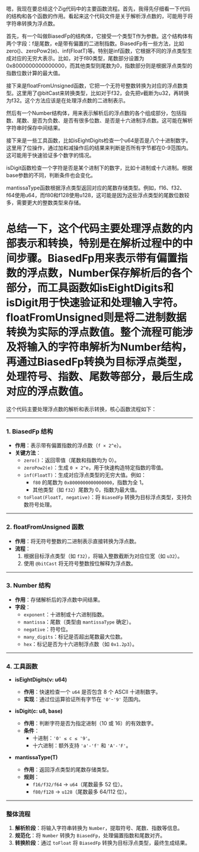 嗯，我现在要总结这个Zig代码中的主要函数流程。首先，我得先仔细看一下代码的结构和各个函数的作用。看起来这个代码文件是关于解析浮点数的，可能用于将字符串转换为浮点数。

首先，有一个叫做BiasedFp的结构体，它接受一个类型T作为参数。这个结构体有两个字段：f是尾数，e是带有偏置的二进制指数。BiasedFp有一些方法，比如zero()、zeroPow2(e)、inf(FloatT)等。特别是inf函数，它根据不同的浮点类型生成对应的无穷大表示。比如，对于f80类型，尾数部分设置为0x8000000000000000，而其他类型则尾数为0，指数部分则是根据浮点类型的指数位数计算的最大值。

接下来是floatFromUnsigned函数，它把一个无符号整数转换为对应的浮点数类型。这里用了@bitCast来转换类型，比如对于f32，会先把v截断为u32，再转换为f32。这个方法应该是在处理浮点数的二进制表示。

然后有一个Number结构体，用来表示解析后的浮点数的各个组成部分，包括指数、尾数、是否为负数、是否有很多位数、是否是十六进制浮点数。这可能在解析字符串时保存中间结果。

接下来是一些工具函数，比如isEightDigits检查一个u64是否是八个十进制数字。这里用了位操作，通过加和减操作后的结果来判断是否所有字节都在0-9范围内。这可能用于快速验证多个数字的情况。

isDigit函数检查一个字符是否是某个进制下的数字，比如十进制或十六进制。根据base参数的不同，判断条件也会变化。

mantissaType函数根据浮点类型返回对应的尾数存储类型。例如，f16、f32、f64使用u64，而f80和f128使用u128，这可能是因为这些浮点类型的尾数位数较多，需要更大的整数类型来存储。

总结一下，这个代码主要处理浮点数的内部表示和转换，特别是在解析过程中的中间步骤。BiasedFp用来表示带有偏置指数的浮点数，Number保存解析后的各个部分，而工具函数如isEightDigits和isDigit用于快速验证和处理输入字符。floatFromUnsigned则是将二进制数据转换为实际的浮点数值。整个流程可能涉及将输入的字符串解析为Number结构，再通过BiasedFp转换为目标浮点类型，处理符号、指数、尾数等部分，最后生成对应的浮点数值。
================================================
这个代码主要处理浮点数的解析和表示转换，核心函数流程如下：

---

### 1. **BiasedFp 结构**
- **作用**：表示带有偏置指数的浮点数（`f × 2^e`）。
- **关键方法**：
  - `zero()`：返回零值（尾数和指数均为 0）。
  - `zeroPow2(e)`：生成 `0 × 2^e`，用于快速构造特定指数的零值。
  - `inf(FloatT)`：生成对应浮点类型的无穷大值。例如：
    - `f80` 的尾数为 `0x8000000000000000`，指数为全 1。
    - 其他类型（如 `f32`）尾数为 0，指数为最大值。
  - `toFloat(FloatT, negative)`：将 `BiasedFp` 转换为目标浮点类型，支持负数符号处理。

---

### 2. **floatFromUnsigned 函数**
- **作用**：将无符号整数的二进制表示直接转换为浮点数。
- **流程**：
  1. 根据目标浮点类型（如 `f32`），将输入整数截断为对应位宽（如 `u32`）。
  2. 使用 `@bitCast` 将无符号整数按位解释为浮点数。

---

### 3. **Number 结构**
- **作用**：存储解析后的浮点数中间结果。
- **字段**：
  - `exponent`：十进制或十六进制指数。
  - `mantissa`：尾数（类型由 `mantissaType` 确定）。
  - `negative`：符号位。
  - `many_digits`：标记是否超出尾数最大位数。
  - `hex`：标记是否为十六进制浮点数（如 `0x1.2p3`）。

---

### 4. **工具函数**
- **isEightDigits(v: u64)**
  - **作用**：快速检查一个 `u64` 是否包含 8 个 ASCII 十进制数字。
  - **实现**：通过位运算验证所有字节在 `'0'`-`'9'` 范围内。
  
- **isDigit(c: u8, base)**
  - **作用**：判断字符是否为指定进制（10 或 16）的有效数字。
  - **条件**：
    - 十进制：`'0' ≤ c ≤ '9'`。
    - 十六进制：额外支持 `'a'-'f'` 和 `'A'-'F'`。

- **mantissaType(T)**
  - **作用**：返回浮点类型的尾数存储类型。
  - **规则**：
    - `f16/f32/f64` → `u64`（尾数最多 52 位）。
    - `f80/f128` → `u128`（尾数最多 64/112 位）。

---

### 整体流程
1. **解析阶段**：将输入字符串转换为 `Number`，提取符号、尾数、指数等信息。
2. **规范化**：将 `Number` 转换为 `BiasedFp`，处理偏置指数和尾数对齐。
3. **转换阶段**：通过 `toFloat` 将 `BiasedFp` 转换为目标浮点类型，最终生成结果。